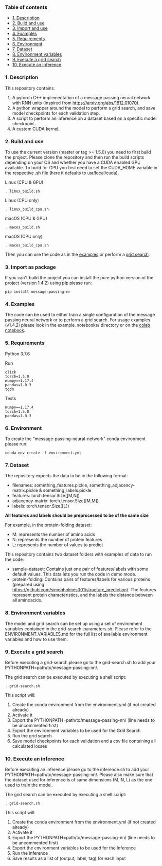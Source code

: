 ### Table of contents
- [1. Description](#1-description)
- [2. Build and use](#2-build-and-use)
- [3. Import and use](#3-import-as-package)
- [4. Examples](#4-examples)
- [5. Requirements](#5-requirements)
- [6. Environment](#6-environment)
- [7. Dataset](#7-dataset)
- [8. Environment variables](#8-environment-variables)
- [9. Execute a grid search](#9-execute-a-grid-search)
- [10. Execute an inference](#10-execute-an-inference)


### 1. Description

This repository contains:
1. A pytorch C++ implementation of a message passing neural network with RNN units (inspired from https://arxiv.org/abs/1812.01070). 
2. A python wrapper around the model to perform a grid search, and save model checkpoints for each validation step.
3. A script to perform an inference on a dataset based on a specific model checkpoint.
4. A custom CUDA kernel.

### 2. Build and use

To use the current version (master or tag >= 1.5.0) you need to first build the project. Please clone the repository and then run the build scripts depending on your OS and whether you have a CUDA enabled GPU available. To build for GPU you first need to set the CUDA_HOME variable in the respective .sh file (here it defaults to usr/local/cuda).

Linux (CPU & GPU)
```
. linux_build.sh
```

Linux (CPU only)
```
. linux_build_cpu.sh
```

macOS (CPU & GPU)
```
. macos_build.sh
```

macOS (CPU only)
```
. macos_build_cpu.sh
```

Then you can use the code as in the [examples](#4-examples) or perform a [grid search](#9-execute-a-grid-search). 

### 3. Import as package
If you can't build the project you can install the pure python version of the project (version 1.4.2) using pip please run:

```
pip install message-passing-nn
```

### 4. Examples

The code can be used to either train a single configuration of the message passing neural network or to perform a grid search. For usage examples (v1.4.2) please look in the example_notebooks/ directory or on the [colab notebook](https://colab.research.google.com/drive/1jFJ7l7jIv22BhvvzlmXOWFtgBE15ea2X).

### 5. Requirements

Python 3.7.6

Run
```
click
torch=1.5.0
numpy==1.17.4
pandas=1.0.3
tqdm
```

Tests
```
numpy==1.17.4
torch=1.5.0
pandas=1.0.3
```

### 6. Environment
To create the "message-passing-neural-network" conda environment please run:

```
conda env create -f environment.yml
```

### 7. Dataset
      
The repository expects the data to be in the following format:

  - filenames: something_features.pickle, something_adjacency-matrix.pickle & something_labels.pickle
  - features: torch.tensor.Size([M,N])
  - adjacency-matrix: torch.tensor.Size([M,M])
  - labels: torch.tensor.Size([L])

**All features and labels should be preprocessed to be of the same size**
  
For example, in the protein-folding dataset:

  - M: represents the number of amino acids
  - N: represents the number of protein features
  - L: represents the number of values to predict

This repository contains two dataset folders with examples of data to run the code:

  - sample-dataset: Contains just one pair of features/labels with some default values. This data lets you run the code in demo mode.
  - protein-folding: Contains pairs of features/labels for various proteins (prepared using https://github.com/simonholmes001/structure_prediction). The features represent protein characteristics, and the labels the distance between all aminoacids.

### 8. Environment variables
      
The model and grid search can be set up using a set of environment variables contained in the grid-search-parameters.sh. Please refer to the ENVIRONMENT_VARIABLES.md for the full list of available environment variables and how to use them.

### 9. Execute a grid search
       
Before executing a grid-search please go to the grid-search.sh to add your PYTHONPATH=path/to/message-passing-nn/.

The grid search can be executed by executing a shell script:
```
. grid-search.sh
```

This script will:

1. Create the conda environment from the environment.yml (if not created already)
2. Activate it
3. Export the PYTHONPATH=path/to/message-passing-nn/ (line needs to be uncommented first)
4. Export the environment variables to be used for the Grid Search
5. Run the grid search
6. Save model checkpoints for each validation and a csv file containing all calculated losses

### 10. Execute an inference

Before executing an inference please go to the inference.sh to add your PYTHONPATH=path/to/message-passing-nn/. Please also make sure that the dataset used for inference is of same dimensions (M, N, L) as the one used to train the model.

The grid search can be executed by executing a shell script:
```
. grid-search.sh
```

This script will:

1. Create the conda environment from the environment.yml (if not created already)
2. Activate it
3. Export the PYTHONPATH=path/to/message-passing-nn/ (line needs to be uncommented first)
4. Export the environment variables to be used for the Inference
5. Run the inference
6. Save results as a list of (output, label, tag) for each input

